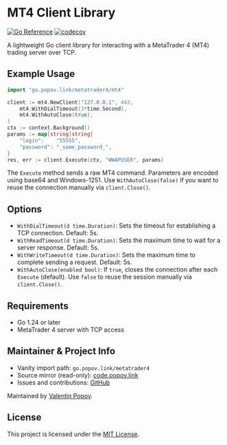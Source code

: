 # MT4 Client Library

[![Go Reference](https://pkg.go.dev/badge/go.popov.link/metatrader4.svg)](https://pkg.go.dev/go.popov.link/metatrader4)
[![codecov](https://codecov.io/gh/valentineus/go-metatrader4/graph/badge.svg?token=6ZE32TQERQ)](https://codecov.io/gh/valentineus/go-metatrader4)

A lightweight Go client library for interacting with a MetaTrader 4 (MT4) trading server over TCP.

## Example Usage

```go
import "go.popov.link/metatrader4/mt4"

client := mt4.NewClient("127.0.0.1", 443,
    mt4.WithDialTimeout(3*time.Second),
    mt4.WithAutoClose(true),
)
ctx := context.Background()
params := map[string]string{
    "login":    "55555",
    "password": "_some_password_",
}
res, err := client.Execute(ctx, "WWAPUSER", params)
```

The `Execute` method sends a raw MT4 command. Parameters are encoded using base64 and Windows-1251.
Use `WithAutoClose(false)` if you want to reuse the connection manually via `client.Close()`.

## Options

- `WithDialTimeout(d time.Duration)`: Sets the timeout for establishing a TCP connection. Default: 5s.
- `WithReadTimeout(d time.Duration)`: Sets the maximum time to wait for a server response. Default: 5s.
- `WithWriteTimeout(d time.Duration)`: Sets the maximum time to complete sending a request. Default: 5s.
- `WithAutoClose(enabled bool)`: If `true`, closes the connection after each `Execute` (default). Use `false` to reuse the session manually via `client.Close()`.

## Requirements

- Go 1.24 or later
- MetaTrader 4 server with TCP access

## Maintainer & Project Info

- Vanity import path: `go.popov.link/metatrader4`
- Source mirror (read-only): [code.popov.link](https://code.popov.link/valentineus/go-metatrader4)
- Issues and contributions: [GitHub](https://github.com/valentineus/go-metatrader4/issues)

Maintained by [Valentin Popov](mailto:valentin@popov.link).

## License

This project is licensed under the [MIT License](LICENSE.txt).